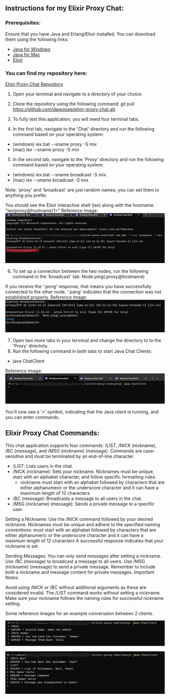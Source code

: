 ## Instructions for my Elixir Proxy Chat:

### Prerequisites:
Ensure that you have Java and Erlang/Elixir installed. You can download them using the following links: 
   * [Java for Windows](https://www.java.com/download/ie_manual.jsp)
   * [Java for Mac](https://www.java.com/en/download/apple.jsp)
   * [Elixir](https://elixir-lang.org/install.html)

### You can find my repository here: 
 [Elixir Proxy Chat Repository](https://github.com/daquioag/elixir-proxy-chat)

1. Open your terminal and navigate to a directory of your choice.
2. Clone the repository using the following command:
git pull https://github.com/daquioag/elixir-proxy-chat.git

3. To fully test this application, you will need four terminal tabs.
4. In the first tab, navigate to the 'Chat' directory and run the following command based on your operating system: 
* (windows) iex.bat --sname proxy -S mix 
* (mac) iex --sname proxy -S mix 

5. In the second tab, navigate to the 'Proxy' directory and run the following command based on your operating system: 
* (windows) iex.bat --sname broadcast -S mix 
* (mac) iex --sname broadcast -S mix 

Note: 'proxy' and 'broadcast' are just random names; you can set them to anything you prefer. 

You should see the Elixir interactive shell (iex) along with the hostname.
"iex(proxy@hostname)1>"
Reference Image:
![iex_terminal](images/in4.png)

6. To set up a connection between the two nodes, run the following command in the 'broadcast' tab:
Node.ping(:proxy@hostname)

If you receive the ':pong' response, that means you have successfully connected to the other node. ':pang' indicates that the connection was not established properly.
Reference Image:
![successful_connction](images/in5.png)

7. Open two more tabs in your terminal and change the directory to to the 'Proxy' directoty.
8. Run the following command in both tabs to start Java Chat Clients:
* java ChatClient 

Reference Image:
![java_chat_client](images/in2.png)

You'll now see a '>' symbol, indicating that the Java client is running, and you can enter commands.

## Elixir Proxy Chat Commands:
This chat application supports four commands: /LIST, /NICK (nickname), /BC (message), and /MSG (nickname) (message). Commands are case-sensitive and must be terminated by an end-of-line character.

* /LIST: Lists users in the chat.
* /NICK (nickname): Sets your nickname. Nicknames must be unique, start with an alphabet character, and follow specific formatting rules.
    * nickname must start with an alphabet followed by characters that are either alphanumeric or the underscore character and it can have a maximum length of 12 characters
* /BC (message): Broadcasts a message to all users in the chat.
* /MSG (nickname) (message): Sends a private message to a specific user.

Setting a Nickname:
Use the /NICK command followed by your desired nickname.
Nicknames must be unique and adhere to the specified naming conventions: must start with an alphabet followed by characters that are either alphanumeric or the underscore character and it can have a maximum length of 12 characters
A successful response indicates that your nickname is set.

Sending Messages:
You can only send messages after setting a nickname.
Use /BC (message) to broadcast a message to all users.
Use /MSG (nickname) (message) to send a private message.
Remember to include both a nickname and message content for private messages.
Important Notes:

Avoid using /NICK or /BC without additional arguments as these are considered invalid.
The /LIST command works without setting a nickname.
Make sure your nickname follows the naming rules for successful nickname setting.

Some reference images for an example conversaion between 2 clients. 


![homer_side](images/in7.png)

![bart_side](images/in6.png)

